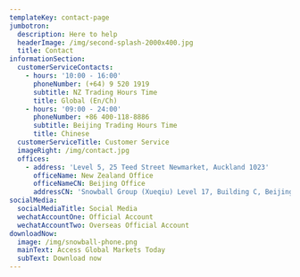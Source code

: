 ```yaml
---
templateKey: contact-page
jumbotron:
  description: Here to help
  headerImage: /img/second-splash-2000x400.jpg
  title: Contact
informationSection:
  customerServiceContacts:
    - hours: '10:00 - 16:00'
      phoneNumber: (+64) 9 520 1919
      subtitle: NZ Trading Hours Time
      title: Global (En/Ch)
    - hours: '09:00 - 24:00'
      phoneNumber: +86 400-118-8886
      subtitle: Beijing Trading Hours Time
      title: Chinese
  customerServiceTitle: Customer Service
  imageRight: /img/contact.jpg
  offices:
    - address: 'Level 5, 25 Teed Street Newmarket, Auckland 1023'
      officeName: New Zealand Office
      officeNameCN: Beijing Office
      addressCN: 'Snowball Group (Xueqiu) Level 17, Building C, Beijing Ronsin Technology Center, Beijing, China'
socialMedia:
  socialMediaTitle: Social Media
  wechatAccountOne: Official Account
  wechatAccountTwo: Overseas Official Account
downloadNow:
  image: /img/snowball-phone.png
  mainText: Access Global Markets Today
  subText: Download now
---
```


